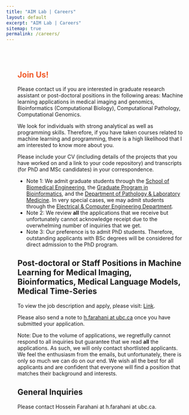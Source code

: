 ```yaml
---
title: "AIM Lab | Careers"
layout: default
excerpt: "AIM Lab | Careers"
sitemap: true
permalink: /careers/
---
```

<div class="careers-hero-container">
</div>

<div style="padding:30px;">
    <h2><b style="color: #f15a29">Join Us!</b></h2>
    <p>Please contact us if you are interested in graduate research assistant or post-doctoral positions in the following areas: Machine learning applications in medical imaging and genomics, Bioinformatics (Computational Biology), Computational Pathology, Computational Genomics.</p>
    <p>We look for individuals with strong analytical as well as programming skills. Therefore, if you have taken courses related to machine learning and programming, there is a high likelihood that I am interested to know more about you.</p>
    <p>Please include your CV (including details of the projects that you have worked on and a link to your code repository) and transcripts (for PhD and MSc candidates) in your correspondence.</p>
    <ul>
        <li class="note">Note 1: We admit graduate students through the <a href="https://www.bme.ubc.ca/" target="_blank">School of Biomedical Engineering</a>, the <a href="http://www.bioinformatics.ubc.ca/" target="_blank">Graduate Program in Bioinformatics</a>, and the <a href="https://pathology.ubc.ca/" target="_blank">Department of Pathology & Laboratory Medicine</a>. In very special cases, we may admit students through the <a href="https://ece.ubc.ca/" target="_blank">Electrical & Computer Engineering Department</a>.</li>
        <li class="note">Note 2: We review <strong>all</strong> the applications that we receive but unfortunately cannot acknowledge receipt due to the overwhelming number of inquiries that we get.</li>
        <li class="note">Note 3: Our preference is to admit PhD students. Therefore, outstanding applicants with BSc degrees will be considered for direct admission to the PhD program.</li>
    </ul>
    <h2>Post-doctoral or Staff Positions in Machine Learning for Medical Imaging, Bioinformatics, Medical Language Models, Medical Time-Series</h2>
    <p>To view the job description and apply, please visit: <a href="https://docs.google.com/forms/d/1ZitNWNpyYSc4i54Qe4RRTurcqm9U7_C_B8SXtBVtwKE/viewform?edit_requested=true" target="_blank">Link</a>.</p>
    <p>Please also send a note to <a href="mailto:h.farahani@ubc.ca">h.farahani at ubc.ca</a> once you have submitted your application.</p>
    <p class="note">Note: Due to the volume of applications, we regretfully cannot respond to all inquiries but guarantee that we read <strong>all</strong> the applications. As such, we will only contact shortlisted applicants. We feel the enthusiasm from the emails, but unfortunately, there is only so much we can do on our end. We wish all the best for all applicants and are confident that everyone will find a position that matches their background and interests.</p>
    <h2><span class="highlight">General Inquiries</span></h2>
    <p>Please contact Hossein Farahani at h.farahani at ubc.ca.</p>
</div>




